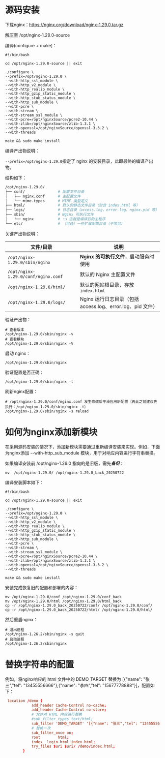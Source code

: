# **源码安装**

下载nginx：https://nginx.org/download/nginx-1.29.0.tar.gz

解压至 /opt/nginx-1.29.0-source

编译(configure + make)：

```shell
#!/bin/bash

cd /opt/nginx-1.29.0-source || exit

./configure \
--prefix=/opt/nginx-1.29.0 \
--with-http_ssl_module \
--with-http_v2_module \
--with-http_realip_module \
--with-http_gzip_static_module \
--with-http_stub_status_module \
--with-http_sub_module \
--with-pcre \
--with-stream \
--with-stream_ssl_module \
--with-pcre=/opt/nginxSource/pcre2-10.44 \
--with-zlib=/opt/nginxSource/zlib-1.3.1 \
--with-openssl=/opt/nginxSource/openssl-3.3.2 \
--with-threads

make && sudo make install
```

编译产出物说明：

`--prefix=/opt/nginx-1.29.0`指定了 nginx 的安装目录，此即最终的编译产出物。

结构如下：

```bash
/opt/nginx-1.29.0/
├── conf/               # 配置文件目录
│   ├── nginx.conf      # 主配置文件
│   └── mime.types      # MIME 类型定义
├── html/               # 默认的静态文件目录（包含 index.html 等）
├── logs/               # 日志目录（access.log、error.log、nginx.pid 等）
├── sbin/               # Nginx 可执行文件
│   └── nginx           # 👈 这就是编译后的主程序
└── etc/                # （可选）一些扩展配置目录（不常见）
```

关键产出物说明：

| 文件/目录                           | 说明                                                       |
| ----------------------------------- | ---------------------------------------------------------- |
| `/opt/nginx-1.29.0/sbin/nginx`      | **Nginx 的可执行文件**，启动服务时使用                     |
| `/opt/nginx-1.29.0/conf/nginx.conf` | 默认的 Nginx 主配置文件                                    |
| `/opt/nginx-1.29.0/html/`           | 默认的网站根目录，存放 `index.html`                        |
| `/opt/nginx-1.29.0/logs/`           | Nginx 运行日志目录（包括 access.log、error.log、pid 文件） |

验证产出物：

```shell
# 查看版本
/opt/nginx-1.29.0/sbin/nginx -v
# 查看模块
/opt/nginx-1.29.0/sbin/nginx -V
```

启动 nginx：

```shell
/opt/nginx-1.29.0/sbin/nginx
```

验证配置是否正确：

```she
/opt/nginx-1.29.0/sbin/nginx -t
```

刷新nginx配置：

```shell
# /opt/nginx-1.29.0/conf/nginx.conf 发生修改后平滑应用新配置（再此之前建议先执行：/opt/nginx-1.29.0/sbin/nginx -t）
/opt/nginx-1.29.0/sbin/nginx -s reload
```



# 如何为nginx添加新模块

在采用源码安装的情况下，添加新模块需要通过重新编译安装来实现。例如，下面为nginx添加 --with-http_sub_module 模块，用于对响应内容进行字符串替换。

如果编译安装前 /opt/nginx-1.29.0 指向的是旧版，需先***备份***：

```shell
mv  /opt/nginx-1.29.0/ /opt/nginx-1.29.0_back_20250722
```

编译安装脚本如下：

```shell
#!/bin/bash

cd /opt/nginx-1.29.0-source || exit

./configure \
--prefix=/opt/nginx-1.29.0 \
--with-http_ssl_module \
--with-http_v2_module \
--with-http_realip_module \
--with-http_gzip_static_module \
--with-http_stub_status_module \
--with-http_sub_module \
--with-pcre \
--with-stream \
--with-stream_ssl_module \
--with-pcre=/opt/nginxSource/pcre2-10.44 \
--with-zlib=/opt/nginxSource/zlib-1.3.1 \
--with-openssl=/opt/nginxSource/openssl-3.3.2 \
--with-threads

make && sudo make install
```

安装完成恢复旧的配置和部署的内容：

```shell
mv /opt/nginx-1.29.0/conf /opt/nginx-1.29.0/conf_back
mv /opt/nginx-1.29.0/html /opt/nginx-1.29.0/html_back
cp -r /opt/nginx-1.29.0_back_20250722/conf/ /opt/nginx-1.29.0/conf/
cp -r /opt/nginx-1.29.0_back_20250722/html/ /opt/nginx-1.29.0/html/
```

然后重启nginx：

```shell
# 退出进程
/opt/nginx-1.26.2/sbin/nginx -s quit
# 启动进程
/opt/nginx-1.26.2/sbin/nginx
```

# 替换字符串的配置

例如，将nginx响应的 html 文件中的 DEMO_TARGET 替换为 [{"name": "张三","tel": "13455556666"},{"name": "李四","tel": "15677778888"}]，配置如下：

```conf
 location /demo {
            add_header Cache-Control no-cache;
            add_header Cache-Control no-store;
            # 允许对 HTML 内容进行替换
            #sub_filter_types text/html;
            sub_filter 'DEMO_TARGET' '[{"name": "张三","tel": "13455556666"},{"name": "李四","tel": "15677778888"}]';
            # 替换一次
            sub_filter_once on;
            root        html;
            index  login.html index.html;
            try_files $uri $uri/ /demo/index.html;
        }
```

